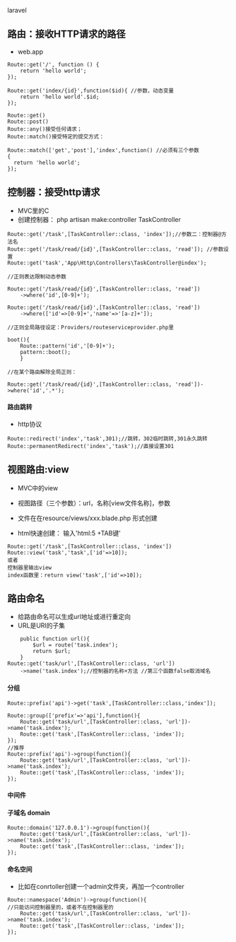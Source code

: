 laravel

## 路由：接收HTTP请求的路径
- web.app

```
Route::get('/', function () {
    return 'hello world';
});

Route::get('index/{id}',function($id){ //参数，动态变量
    return 'hello world'.$id;
});

Route::get()
Route::post()
Route::any()接受任何请求；
Route::match()接受特定的提交方式：

Route::match(['get','post'],'index',function() //必须有三个参数
{
  return 'hello world';
});

```
## 控制器：接受http请求
- MVC里的C
- 创建控制器： php artisan make:controller TaskController
```
Route::get('/task',[TaskController::class, 'index']);//参数二：控制器@方法名
Route::get('/task/read/{id}',[TaskController::class, 'read']); //参数设置
Route::get('task','App\Http\Controllers\TaskController@index');

//正则表达限制动态参数

Route::get('/task/read/{id}',[TaskController::class, 'read'])
    ->where('id',[0-9]+'); 

Route::get('/task/read/{id}',[TaskController::class, 'read'])
    ->where(['id'=>[0-9]+','name'=>'[a-z]+']); 
    
//正则全局路径设定：Providers/routeserviceprovider.php里

boot(){
    Route::pattern('id','[0-9]+');
    pattern::boot();
    }
    
//在某个路由解除全局正则：

Route::get('/task/read/{id}',[TaskController::class, 'read'])->where('id','.*');
```
#### 路由跳转
- http协议
```
Route::redirect('index','task',301);//跳转，302临时跳转,301永久跳转
Route::permanentRedirect('index','task');//直接设置301
```

## 视图路由:view
- MVC中的view
- 视图路径（三个参数）：url，名称[view文件名称]，参数
- 文件在在resource/views/xxx.blade.php 形式创建

- html快速创建： 输入'html:5 +TAB键'

```
Route::get('/task',[TaskController::class, 'index'])
Route::view('task','task',['id'=>10]);
或者
控制器里输出view
index函数里：return view('task',['id'=>10]);
```

## 路由命名
- 给路由命名可以生成url地址或进行重定向
- URL是URI的子集
```
    public function url(){
        $url = route('task.index');
        return $url;
    }
Route::get('task/url',[TaskController::class, 'url'])
    ->name('task.index');//控制器的名称+方法 //第三个函数false取消域名
```
#### 分组
```
Route::prefix('api')->get('task',[TaskController::class,'index']);

Route::group(['prefix'=>'api'],function(){
    Route::get('task/url',[TaskController::class, 'url'])->name('task.index');
    Route::get('task',[TaskController::class, 'index']);
});
//推荐
Route::prefix('api')->group(function(){
    Route::get('task/url',[TaskController::class, 'url'])->name('task.index');
    Route::get('task',[TaskController::class, 'index']);
});

```
#### 中间件

#### 子域名 domain
```
Route::domain('127.0.0.1')->group(function(){
    Route::get('task/url',[TaskController::class, 'url'])->name('task.index');
    Route::get('task',[TaskController::class, 'index']);
});
```
#### 命名空间
- 比如在conrtoller创建一个admin文件夹，再加一个controller
```
Route::namespace('Admin')->group(function(){
//只能访问控制器里的，或者不在控制器里的
    Route::get('task/url',[TaskController::class, 'url'])->name('task.index');
    Route::get('task',[TaskController::class, 'index']);
});
```
